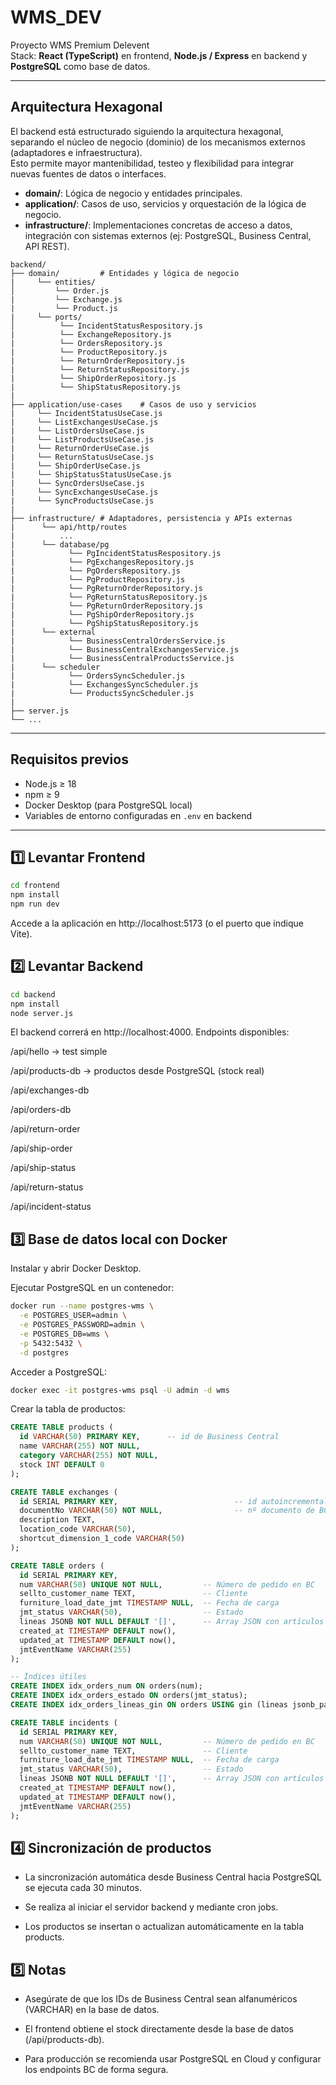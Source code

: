 # WMS_DEV

Proyecto WMS Premium Delevent  
Stack: **React (TypeScript)** en frontend, **Node.js / Express** en backend y **PostgreSQL** como base de datos.

---

## Arquitectura Hexagonal

El backend está estructurado siguiendo la arquitectura hexagonal, separando el núcleo de negocio (dominio) de los mecanismos externos (adaptadores e infraestructura).  
Esto permite mayor mantenibilidad, testeo y flexibilidad para integrar nuevas fuentes de datos o interfaces.

- **domain/**: Lógica de negocio y entidades principales.
- **application/**: Casos de uso, servicios y orquestación de la lógica de negocio.
- **infrastructure/**: Implementaciones concretas de acceso a datos, integración con sistemas externos (ej: PostgreSQL, Business Central, API REST).

```
backend/
├── domain/         # Entidades y lógica de negocio
|     └── entities/
│         └── Order.js   
|         └── Exchange.js
|         └── Product.js    
|     └── ports/
│          └── IncidentStatusRespository.js 
|          └── ExchangeRepository.js 
|          └── OrdersRepository.js 
|          └── ProductRepository.js 
|          └── ReturnOrderRepository.js 
|          └── ReturnStatusRepository.js
|          └── ShipOrderRepository.js
|          └── ShipStatusRepository.js
|
├── application/use-cases    # Casos de uso y servicios
|     └── IncidentStatusUseCase.js
|     └── ListExchangesUseCase.js
|     └── ListOrdersUseCase.js
|     └── ListProductsUseCase.js
|     └── ReturnOrderUseCase.js
|     └── ReturnStatusUseCase.js
|     └── ShipOrderUseCase.js
|     └── ShipStatusStatusUseCase.js
|     └── SyncOrdersUseCase.js
|     └── SyncExchangesUseCase.js
|     └── SyncProductsUseCase.js
|
├── infrastructure/ # Adaptadores, persistencia y APIs externas
|      └── api/http/routes
|          ...
|      └── database/pg
|            └── PgIncidentStatusRespository.js
|            └── PgExchangesRepository.js
|            └── PgOrdersRepository.js
|            └── PgProductRepository.js
|            └── PgReturnOrderRepository.js
|            └── PgReturnStatusRepository.js
|            └── PgReturnOrderRepository.js
|            └── PgShipOrderRepository.js
|            └── PgShipStatusRepository.js
|      └── external
|            └── BusinessCentralOrdersService.js
|            └── BusinessCentralExchangesService.js
|            └── BusinessCentralProductsService.js
|      └── scheduler
|            └── OrdersSyncScheduler.js
|            └── ExchangesSyncScheduler.js
|            └── ProductsSyncScheduler.js
|
├── server.js       
└── ...
```

---

## Requisitos previos

- Node.js ≥ 18
- npm ≥ 9
- Docker Desktop (para PostgreSQL local)
- Variables de entorno configuradas en `.env` en backend

---

## 1️⃣ Levantar Frontend

```bash
cd frontend
npm install
npm run dev
```
Accede a la aplicación en http://localhost:5173 (o el puerto que indique Vite).

## 2️⃣ Levantar Backend

```bash
cd backend
npm install
node server.js
```

El backend correrá en http://localhost:4000.
Endpoints disponibles:

/api/hello → test simple

/api/products-db → productos desde PostgreSQL (stock real)

/api/exchanges-db

/api/orders-db

/api/return-order

/api/ship-order

/api/ship-status

/api/return-status

/api/incident-status

## 3️⃣ Base de datos local con Docker

Instalar y abrir Docker Desktop.

Ejecutar PostgreSQL en un contenedor:

```bash
docker run --name postgres-wms \
  -e POSTGRES_USER=admin \
  -e POSTGRES_PASSWORD=admin \
  -e POSTGRES_DB=wms \
  -p 5432:5432 \
  -d postgres
```

Acceder a PostgreSQL:

```bash
docker exec -it postgres-wms psql -U admin -d wms
```

Crear la tabla de productos:

```sql
CREATE TABLE products (
  id VARCHAR(50) PRIMARY KEY,      -- id de Business Central
  name VARCHAR(255) NOT NULL,
  category VARCHAR(255) NOT NULL,
  stock INT DEFAULT 0
);

CREATE TABLE exchanges (
  id SERIAL PRIMARY KEY,                          -- id autoincremental local
  documentNo VARCHAR(50) NOT NULL,                -- nº documento de BC      
  description TEXT,
  location_code VARCHAR(50),
  shortcut_dimension_1_code VARCHAR(50)
);

CREATE TABLE orders (
  id SERIAL PRIMARY KEY,
  num VARCHAR(50) UNIQUE NOT NULL,         -- Número de pedido en BC
  sellto_customer_name TEXT,               -- Cliente
  furniture_load_date_jmt TIMESTAMP NULL,  -- Fecha de carga
  jmt_status VARCHAR(50),                  -- Estado
  lineas JSONB NOT NULL DEFAULT '[]',      -- Array JSON con artículos
  created_at TIMESTAMP DEFAULT now(),
  updated_at TIMESTAMP DEFAULT now(),
  jmtEventName VARCHAR(255)
);

-- Índices útiles
CREATE INDEX idx_orders_num ON orders(num);
CREATE INDEX idx_orders_estado ON orders(jmt_status);
CREATE INDEX idx_orders_lineas_gin ON orders USING gin (lineas jsonb_path_ops);

CREATE TABLE incidents (
  id SERIAL PRIMARY KEY,
  num VARCHAR(50) UNIQUE NOT NULL,         -- Número de pedido en BC
  sellto_customer_name TEXT,               -- Cliente
  furniture_load_date_jmt TIMESTAMP NULL,  -- Fecha de carga
  jmt_status VARCHAR(50),                  -- Estado
  lineas JSONB NOT NULL DEFAULT '[]',      -- Array JSON con artículos
  created_at TIMESTAMP DEFAULT now(),
  updated_at TIMESTAMP DEFAULT now(),
  jmtEventName VARCHAR(255)
);


```

## 4️⃣ Sincronización de productos

- La sincronización automática desde Business Central hacia PostgreSQL se ejecuta cada 30 minutos.

- Se realiza al iniciar el servidor backend y mediante cron jobs.

- Los productos se insertan o actualizan automáticamente en la tabla products.

## 5️⃣ Notas

- Asegúrate de que los IDs de Business Central sean alfanuméricos (VARCHAR) en la base de datos.

- El frontend obtiene el stock directamente desde la base de datos (/api/products-db).

- Para producción se recomienda usar PostgreSQL en Cloud y configurar los endpoints BC de forma segura.